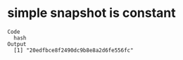 # simple snapshot is constant

    Code
      hash
    Output
      [1] "20edfbce8f2490dc9b8e8a2d6fe556fc"

